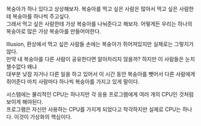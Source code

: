 복숭아가 하나 있다고 상상해보자. 복숭아를 먹고 싶은 사람은 많아서 먹고 싶은 사람한테 복숭아를 하나씩 주고싶다.  
그래서 먹고 싶은 사람한테 가상 복숭아를 나눠준다고 해보자. 어떻게든 우리는 하나의 복숭아로 많은 가상 복숭아를 만들어야한다.  

Illusion, 환상에서 먹고 싶은 사람들 손에는 복숭아가 쥐어져있지만 실제로는 그렇지가 않다.  
만약 내 복숭아를 다른 사람이 공유한다면 알아차리지 않을까? 하지만 이 사람들은 눈치 챌수없다 왜냐    
대부분 낮잠 자거나 다른 일을 하고 있어서 이 시간 동안 복숭아를 뺏어서 다른 사람에게 쥐어준다 마치 사람마다 하나씩 복숭아를 가지고 있게 말이다.    

시스템에는 물리적인 CPU는 하나지만 각 응용 프로그램에게 여러 개의 CPU인 것처럼 보이게 해야된다.   
프로그램은 자신만 사용하는 CPU를 가지게 되었다고 착각하지만 실제로 CPU는 하나다. 
이것이 가상화의 핵심이다.   
